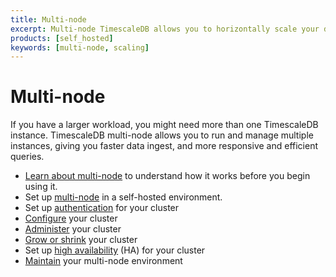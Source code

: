 ```yaml
---
title: Multi-node
excerpt: Multi-node TimescaleDB allows you to horizontally scale your database
products: [self_hosted]
keywords: [multi-node, scaling]
---
```


# Multi-node

If you have a larger workload, you might need more than one TimescaleDB
instance. TimescaleDB multi-node allows you to run and manage multiple instances,
giving you faster data ingest, and more responsive and efficient queries.

*   [Learn about multi-node][about-multi-node] to understand how it works
    before you begin using it.
*   Set up [multi-node][setup-selfhosted] in a self-hosted environment.
*   Set up [authentication][multi-node-auth] for your cluster
*   [Configure][multi-node-config] your cluster
*   [Administer][multi-node-administration] your cluster
*   [Grow or shrink][multi-node-grow-shrink] your cluster
*   Set up [high availability][multi-node-ha] (HA) for your cluster
*   [Maintain][multi-node-maintenance] your multi-node environment

[about-multi-node]: /timescaledb/:currentVersion:/how-to-guides/multinode-timescaledb/about-multinode/
[multi-node-administration]: /timescaledb/:currentVersion:/how-to-guides/multinode-timescaledb/multinode-administration/
[multi-node-auth]: /timescaledb/:currentVersion:/how-to-guides/multinode-timescaledb/multinode-auth/
[multi-node-config]: /timescaledb/:currentVersion:/how-to-guides/multinode-timescaledb/multinode-config/
[multi-node-grow-shrink]: /timescaledb/:currentVersion:/how-to-guides/multinode-timescaledb/multinode-grow-shrink/
[multi-node-ha]: /timescaledb/:currentVersion:/how-to-guides/multinode-timescaledb/multinode-ha/
[multi-node-maintenance]: /timescaledb/:currentVersion:/how-to-guides/multinode-timescaledb/multinode-maintenance/
[setup-selfhosted]: /timescaledb/:currentVersion:/how-to-guides/multinode-timescaledb/multinode-setup/
